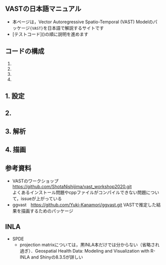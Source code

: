 ## VASTの日本語マニュアル  
* 本ページは，Vector Autoregressive Spatio-Temporal (VAST) Modelのパッケージ`{VAST}`を日本語で解説するサイトです
* [テストコード](<script src="https://gist.github.com/Yuki-Kanamori/42d04d6235170f27e6d7dfce589722a2.js"></script>)の順に説明を進めます

## コードの構成
1.
2.
3.
4.

## 1. 設定
## 2.
## 3. 解析
## 4. 描画

## 参考資料
* VASTのワークショップ  https://github.com/ShotaNishijima/vast_workshop2020.git  
  よくあるインストール問題やcppファイルがコンパイルできない問題について，issueが上がっている
* ggvast　https://github.com/Yuki-Kanamori/ggvast.git
  VASTで推定した結果を描画するためのパッケージ

## INLA
* SPDE
  * projection matrixについては，黒INLA本だけでは分からない（省略され過ぎ）．Geospatial Health Data: Modeling and Visualization with R-INLA and Shinyの8.3.5が詳しい
